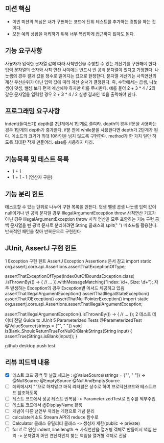 ## 미션 핵심
* 이번 미션의 핵심은 내가 구현하는 코드에 단위 테스트를 추가하는 경험을 하는 것이다.
* 모든 예외 상황을 처리하기 위해 너무 복잡하게 접근하지 않아도 된다.

## 기능 요구사항
사용자가 입력한 문자열 값에 따라 사칙연산을 수행할 수 있는 계산기를 구현해야 한다.
입력 문자열의 숫자와 사칙 연산 사이에는 반드시 빈 공백 문자열이 있다고 가정한다.
나눗셈의 경우 결과 값을 정수로 떨어지는 값으로 한정한다.
문자열 계산기는 사칙연산의 계산 우선순위가 아닌 입력 값에 따라 계산 순서가 결정된다. 즉, 수학에서는 곱셈, 나눗셈이 덧셈, 뺄셈 보다 먼저 계산해야 하지만 이를 무시한다.
예를 들어 2 + 3 * 4 / 2와 같은 문자열을 입력할 경우 2 + 3 * 4 / 2 실행 결과인 10을 출력해야 한다.

## 프로그래밍 요구사항
indent(들여쓰기) depth를 2단계에서 1단계로 줄여라.
depth의 경우 if문을 사용하는 경우 1단계의 depth가 증가한다. if문 안에 while문을 사용한다면 depth가 2단계가 된다. 메소드의 크기가 최대 10라인을 넘지 않도록 구현한다.
method가 한 가지 일만 하도록 최대한 작게 만들어라.
else를 사용하지 마라.

## 기능목록 및 테스트 목록
* 1 + 1
* 1 + 1 - 1 (연산자 구분)


## 기능 분리 힌트
테스트할 수 있는 단위로 나누어 구현 목록을 만든다.
덧셈
뺄셈
곱셈
나눗셈
입력 값이 null이거나 빈 공백 문자일 경우 IllegalArgumentException throw
사칙연산 기호가 아닌 경우 IllegalArgumentException throw
사칙 연산을 모두 포함하는 기능 구현
공백 문자열을 빈 공백 문자로 분리하려면 String 클래스의 split(" ") 메소드를 활용한다.
반복적인 패턴을 찾아 반복문으로 구현한다

## JUnit, AssertJ 구현 힌트
1 Exception 구현 힌트
AssertJ Exception Assertions 문서 참고
import static org.assertj.core.api.Assertions.assertThatExceptionOfType;

assertThatExceptionOfType(IndexOutOfBoundsException.class)
.isThrownBy(() -> {
// ...
}).withMessageMatching("Index: \\d+, Size: \\d+");
자주 발생하는 Exception의 경우 Exception별 메서드 제공하고 있음
assertThatIllegalArgumentException()
assertThatIllegalStateException()
assertThatIOException()
assertThatNullPointerException()
import static org.assertj.core.api.Assertions.assertThatIllegalArgumentException;

assertThatIllegalArgumentException().isThrownBy(() -> {
// ...
});
2 테스트 데이터 전달
Guide to JUnit 5 Parameterized Tests
@ParameterizedTest
@ValueSource(strings = {"", "  "})
void isBlank_ShouldReturnTrueForNullOrBlankStrings(String input) {
assertTrue(Strings.isBlank(input));
}

github desktop push test

## 리뷰 피드백 내용
- [X] 테스트 코드 공백 및 널값 체크는 : @ValueSource(strings = {"", "  "}) -> @NullSource @EmptySource @NullAndEmptySource
- [ ] 예외메시지 ""으로 하지말고 매직 리터럴은 상수로 하여 프로덕션코드와 테스트코드 참조하도록
- [ ] 테스트 코드에서 성공 테스트 반복됨 -> ParameterizedTest로 인수를 외부주입
- [ ] 테스트 코드에서 @DisplayName 활용
- [ ] 개념이 다른 선언부 끼리는 개행으로 개념 분리
- [ ] calculate메소드 Stream API의 reduce 함수로
- [ ] Calculator 클래스 유틸리티 클래스 -> 생성자 제한(public -> private)
- [ ] for if 로 인한 indent, line length -> 사칙연산을 열거형 객체로 만들어서 책임 분리 -> 문자열이 어떤 연산자인지 찾는 책임을 열거형 객체로 전달
